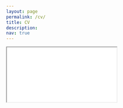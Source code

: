 ```yaml
---
layout: page
permalink: /cv/
title: CV
description: 
nav: true
---
```


<iframe class="CV" src="/assets/pdf/Javier_CV2.pdf">

</iframe>